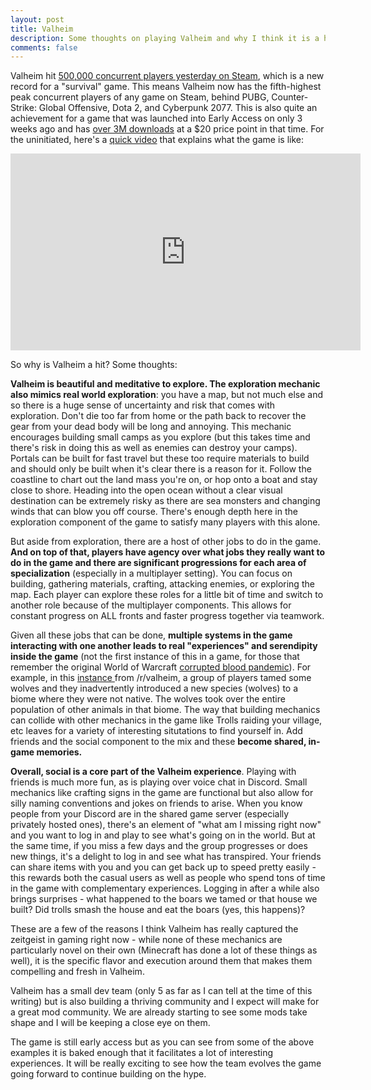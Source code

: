 ```yaml
---
layout: post
title: Valheim
description: Some thoughts on playing Valheim and why I think it is a hit
comments: false
--- 
```


Valheim hit [500,000 concurrent players yesterday on Steam](https://www.ign.com/articles/valheim-steam-biggest-survival-game-launch), which is a new record for a "survival" game. This means Valheim now has the fifth-highest peak concurrent players of 
any game on Steam, behind PUBG, Counter-Strike: Global Offensive, Dota 
2, and Cyberpunk 2077. This is also quite an achievement for a game that was launched into Early Access on only 3 weeks ago and has [over 3M downloads](https://www.fanbyte.com/news/in-less-than-three-weeks-valheim-surpasses-three-million-downloads/) at a $20 price point in that time.  For the uninitiated, here's a [quick video](https://www.youtube.com/watch?v=Ly2P6powIjw) that explains what the game is like: 

<iframe width="560" height="315" src="https://www.youtube.com/embed/Ly2P6powIjw" frameborder="0" allow="accelerometer; autoplay; clipboard-write; encrypted-media; gyroscope; picture-in-picture" allowfullscreen></iframe>

So why is Valheim a hit? Some thoughts:

**Valheim is beautiful and meditative to explore. The exploration mechanic also mimics real world exploration**: you have a map, but not much else and so there is a huge sense of uncertainty and risk that comes with exploration. Don't die too far from home or the path back to recover the gear from your dead body will be long and annoying. This mechanic encourages building small camps as you explore (but this takes time and there's risk in doing this as well as enemies can destroy your camps). Portals can be built for fast travel but these too require materials to build and should only be built when it's clear there is a reason for it. Follow the coastline to chart out the land mass you're on, or hop onto a boat and stay close to shore. Heading into the open ocean without a clear visual destination can be extremely risky as there are sea monsters and changing winds that can blow you off course. There's enough depth here in the exploration component of the game to satisfy many players with this alone.

But aside from exploration, there are a host of other jobs to do in the game. **And on top of that, players have agency over what jobs they really want to do in the game and there are significant progressions for each area of specialization** (especially in a multiplayer setting). You can focus on building, gathering materials, crafting, attacking enemies, or exploring the map. Each player can explore these roles for a little bit of time and switch to another role because of the multiplayer components. This allows for constant progress on ALL fronts and faster progress together via teamwork.

Given all these jobs that can be done, **multiple systems in the game interacting with one another leads to real "experiences" and serendipity inside the game** (not the first instance of this in a game, for those that remember the original World of Warcraft [corrupted blood pandemic](https://en.wikipedia.org/wiki/Corrupted_Blood_incident)). For example, in this [instance ](https://www.reddit.com/r/valheim/comments/llym2d/how_we_created_an_invasive_species/)from /r/valheim, a group of players tamed some wolves and they inadvertently introduced a new species (wolves) to a biome where they were not native. The wolves took over the entire population of other animals in that biome. The way that building mechanics can collide with other mechanics in the game like Trolls raiding your village, etc leaves for a variety of interesting situtations to find yourself in. Add friends and the social component to the mix and these **become shared, in-game memories.**

**Overall, social is a core part of the Valheim experience**. Playing with friends is much more fun, as is playing over voice chat in Discord. Small mechanics like crafting signs in the game are functional but also allow for silly naming conventions and jokes on friends to arise. When you know people from your Discord are in the shared game server (especially privately hosted ones), there's an element of "what am I missing right now" and you want to log in and play to see what's going on in the world. But at the same time, if you miss a few days and the group progresses or does new things, it's a delight to log in and see what has transpired. Your friends can share items with you and you can get back up to speed pretty easily - this rewards both the casual users as well as people who spend tons of time in the game with complementary experiences. Logging in after a while also brings surprises - what happened to the boars we tamed or that house we built? Did trolls smash the house and eat the boars (yes, this happens)?

These are a few of the reasons I think Valheim has really captured the zeitgeist in gaming right now - while none of these mechanics are particularly novel on their own (Minecraft has done a lot of these things as well), it is the specific flavor and execution around them that makes them compelling and fresh in Valheim.

Valheim has a small dev team (only 5 as far as I can tell at the time of this writing) but is also building a thriving community and I expect will make for a great mod community. We are already starting to see some mods take shape and I will be keeping a close eye on them.

The game is still early access but as you can see from some of the above examples it is baked enough that it facilitates a lot of interesting experiences. It will be really exciting to see how the team evolves the game going forward to continue building on the hype.
